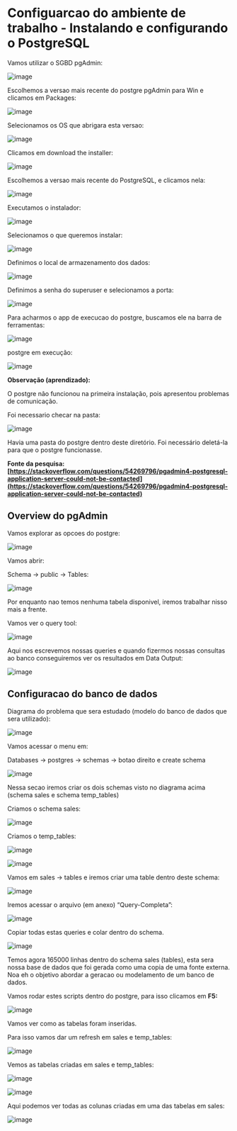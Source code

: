 # Configuarcao do ambiente de trabalho - Instalando e configurando o PostgreSQL

Vamos utilizar o SGBD pgAdmin:

![image](https://user-images.githubusercontent.com/79231882/207413115-48eb0068-75cb-4aa0-9694-5522adaaa9f4.png)


Escolhemos a versao mais recente do postgre pgAdmin para Win e clicamos em Packages:

![image](https://user-images.githubusercontent.com/79231882/207413189-24c2c39f-08a6-46b5-aea2-bb96be8da111.png)


Selecionamos os OS que abrigara esta versao:

![image](https://user-images.githubusercontent.com/79231882/207413255-a40c2c95-2cd0-44cb-be80-e1a2c8af1684.png)


Clicamos em download the installer:

![image](https://user-images.githubusercontent.com/79231882/207413314-4aef80ee-8379-433d-98ae-56bb647fef69.png)


Escolhemos a versao mais recente do PostgreSQL, e clicamos nela:

![image](https://user-images.githubusercontent.com/79231882/207413399-ca3467e5-deb1-49d1-a237-ebfbb654e794.png)


Executamos o instalador:

![image](https://user-images.githubusercontent.com/79231882/207413457-e0632aea-20b2-489b-bed7-77f556007979.png)


Selecionamos o que queremos instalar:

![image](https://user-images.githubusercontent.com/79231882/207413523-d2805da8-379b-4199-ad0c-754694cedd33.png)


Definimos o local de armazenamento dos dados:

![image](https://user-images.githubusercontent.com/79231882/207413606-b17fbb78-d30e-45b9-9560-1e68a759020e.png)


Definimos a senha do superuser e selecionamos a porta:

![image](https://user-images.githubusercontent.com/79231882/207413672-54d84549-e375-441c-a531-73413e2ba6aa.png)


Para acharmos o app de execucao do postgre, buscamos ele na barra de ferramentas:

![image](https://user-images.githubusercontent.com/79231882/207413809-cc315d8a-74f6-49bf-84fd-2f44e27a43e4.png)


postgre em execução:

![image](https://user-images.githubusercontent.com/79231882/207413896-18d33348-f310-4f01-90a6-fbd39a315367.png)


**Observação (aprendizado):**

O postgre não funcionou na primeira instalação, pois apresentou problemas de comunicação.

Foi necessario checar na pasta:

![image](https://user-images.githubusercontent.com/79231882/207413989-c9a0cab7-ac4a-4832-8bdb-fdbf525b9c2e.png)


Havia uma pasta do postgre dentro deste diretório. Foi necessário deletá-la para que o postgre funcionasse.

**Fonte da pesquisa: [https://stackoverflow.com/questions/54269796/pgadmin4-postgresql-application-server-could-not-be-contacted](https://stackoverflow.com/questions/54269796/pgadmin4-postgresql-application-server-could-not-be-contacted)**


## Overview do pgAdmin

Vamos explorar as opcoes do postgre:

![image](https://user-images.githubusercontent.com/79231882/207414158-6bd07b14-444d-4951-ac3b-f3ff418ad6a8.png)


Vamos abrir:

Schema → public → Tables:

![image](https://user-images.githubusercontent.com/79231882/207414219-2e80d280-a09b-489b-8f8c-8506843fc19a.png)


Por enquanto nao temos nenhuma tabela disponivel, iremos trabalhar nisso mais a frente.

Vamos ver o query tool:

![image](https://user-images.githubusercontent.com/79231882/207414309-a7dfcd59-0560-469c-95c0-e4b0406f2078.png)


Aqui nos escrevemos nossas queries e quando fizermos nossas consultas ao banco conseguiremos ver os resultados em Data Output:

![image](https://user-images.githubusercontent.com/79231882/207414378-25a41a8c-d9fd-4e83-8f3a-c44485be6c4d.png)


## Configuracao do banco de dados

Diagrama do problema que sera estudado (modelo do banco de dados que sera utilizado):

![image](https://user-images.githubusercontent.com/79231882/207414477-e67ca330-fb54-42a2-b74e-c9b91afe1071.png)


Vamos acessar o menu em:

Databases → postgres → schemas → botao direito e create schema

![image](https://user-images.githubusercontent.com/79231882/207414612-911a13e7-c2e9-4155-b3e2-9e3c87b9bf33.png)


Nessa secao iremos criar os dois schemas visto no diagrama acima (schema sales e schema temp_tables)

Criamos o schema sales:

![image](https://user-images.githubusercontent.com/79231882/207414831-9b752724-255c-45d6-9dc4-4cdd1ec0de8d.png)


Criamos o temp_tables:

![image](https://user-images.githubusercontent.com/79231882/207414895-1117f1c8-2297-46bf-981e-4920221bca05.png)

![image](https://user-images.githubusercontent.com/79231882/207414940-38573b87-93ed-49a8-8aa8-a3f1ef41ccff.png)


Vamos em sales → tables e iremos criar uma table dentro deste schema:

![image](https://user-images.githubusercontent.com/79231882/207415022-7c4c7e29-bcec-466f-82cc-6f4a10667422.png)


Iremos acessar o arquivo (em anexo) “Query-Completa”:

![image](https://user-images.githubusercontent.com/79231882/207415151-47be8cf5-8739-43c9-bef2-9995873eead9.png)


Copiar todas estas queries e colar dentro do schema.

![image](https://user-images.githubusercontent.com/79231882/207415226-eb57aade-dfa2-4707-99bc-93c025f6c4bf.png)


Temos agora 165000 linhas dentro do schema sales (tables), esta sera nossa base de dados que foi gerada como uma copia de uma fonte externa. Noa eh o objetivo abordar a geracao ou modelamento de um banco de dados.



Vamos rodar estes scripts dentro do postgre, para isso clicamos em **F5:**

![image](https://user-images.githubusercontent.com/79231882/207415544-b48f6a37-5076-4665-932c-15937e715214.png)


Vamos ver como as tabelas foram inseridas.

Para isso vamos dar um refresh em sales e temp_tables:

![image](https://user-images.githubusercontent.com/79231882/207415628-8d118295-cdfb-4122-b411-1845faca94b3.png)


Vemos as tabelas criadas em sales e temp_tables:

![image](https://user-images.githubusercontent.com/79231882/207415731-c727cdfd-0dd9-4ac9-9884-36d792c46a64.png)

![image](https://user-images.githubusercontent.com/79231882/207415772-a9d0deee-39f9-4a77-b04f-626e0c8265c3.png)


Aqui podemos ver todas as colunas criadas em uma das tabelas em sales:

![image](https://user-images.githubusercontent.com/79231882/207415898-72d787f9-6707-4c90-9099-09b8f4a06d3f.png)
